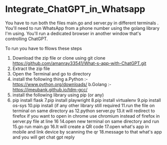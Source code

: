 # Integrate_ChatGPT_in_Whatsapp
You have to run both the files main.go and server.py in different terminals .
You'll need to run WhatsApp from a phone number using the golang library I'm using.
You'll run a dedicated browser in another window that's controlling ChatGPT.

To run you have to fllows these steps

1. Download the zip file or clone using git clone https://github.com/amanray33541/What-s-app-with-ChatGPT.git
2. Extract the zip file
3. Open the Terminal and go to directory
4. install the following thing
  a.Python :- https://www.python.org/downloads/
  b.Golang :- https://jmeubank.github.io/tdm-gcc/
5. install the following library using pip (or any)
6. pip install flask
7.pip install playwright
8.pip install virtualenv
9.pip install os-sys
10.pip install (if any other library still required
11.run the file on terminal on same directory as
12.python server.py
13.it will redirect to firefox if you want to open in chrome use chromium instead of firefox in server.py file at line 16
14.open new terminal on same directory and run
15.go run main.go
16.It will create a QR code
17.open what's app in mobile and link device by scanning the qr 
18.message to that what's app and you will get chat gpt reply

